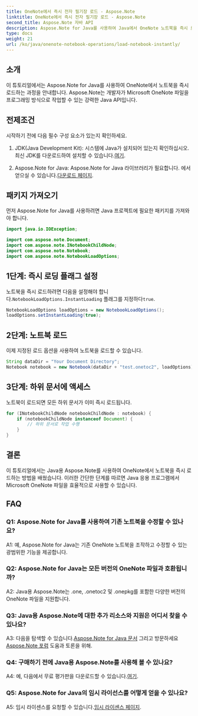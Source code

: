 ```yaml
---
title: OneNote에서 즉시 전자 필기장 로드 - Aspose.Note
linktitle: OneNote에서 즉시 전자 필기장 로드 - Aspose.Note
second_title: Aspose.Note 자바 API
description: Aspose.Note for Java를 사용하여 Java에서 OneNote 노트북을 즉시 로드하는 방법을 알아보세요. 효율적인 노트북 처리로 생산성을 향상시키세요.
type: docs
weight: 21
url: /ko/java/onenote-notebook-operations/load-notebook-instantly/
---
```

## 소개

이 튜토리얼에서는 Aspose.Note for Java를 사용하여 OneNote에서 노트북을 즉시 로드하는 과정을 안내합니다. Aspose.Note는 개발자가 Microsoft OneNote 파일을 프로그래밍 방식으로 작업할 수 있는 강력한 Java API입니다.

## 전제조건

시작하기 전에 다음 필수 구성 요소가 있는지 확인하세요.

1.  JDK(Java Development Kit): 시스템에 Java가 설치되어 있는지 확인하십시오. 최신 JDK를 다운로드하여 설치할 수 있습니다.[여기](https://www.oracle.com/java/technologies/javase-jdk15-downloads.html).

2.  Aspose.Note for Java: Aspose.Note for Java 라이브러리가 필요합니다. 에서 얻으실 수 있습니다.[다운로드 페이지](https://releases.aspose.com/note/java/).

## 패키지 가져오기

먼저 Aspose.Note for Java를 사용하려면 Java 프로젝트에 필요한 패키지를 가져와야 합니다.

```java
import java.io.IOException;

import com.aspose.note.Document;
import com.aspose.note.INotebookChildNode;
import com.aspose.note.Notebook;
import com.aspose.note.NotebookLoadOptions;
```

## 1단계: 즉시 로딩 플래그 설정

 노트북을 즉시 로드하려면 다음을 설정해야 합니다.`NotebookLoadOptions.InstantLoading` 플래그를 지정하다`true`.

```java
NotebookLoadOptions loadOptions = new NotebookLoadOptions();
loadOptions.setInstantLoading(true);
```

## 2단계: 노트북 로드

이제 지정된 로드 옵션을 사용하여 노트북을 로드할 수 있습니다.

```java
String dataDir = "Your Document Directory";
Notebook notebook = new Notebook(dataDir + "test.onetoc2", loadOptions);
```

## 3단계: 하위 문서에 액세스

노트북이 로드되면 모든 하위 문서가 이미 즉시 로드됩니다.

```java
for (INotebookChildNode notebookChildNode : notebook) {
    if (notebookChildNode instanceof Document) {
        // 하위 문서로 작업 수행
    }
}
```

## 결론

이 튜토리얼에서는 Java용 Aspose.Note를 사용하여 OneNote에서 노트북을 즉시 로드하는 방법을 배웠습니다. 이러한 간단한 단계를 따르면 Java 응용 프로그램에서 Microsoft OneNote 파일을 효율적으로 사용할 수 있습니다.

## FAQ

### Q1: Aspose.Note for Java를 사용하여 기존 노트북을 수정할 수 있나요?

A1: 예, Aspose.Note for Java는 기존 OneNote 노트북을 조작하고 수정할 수 있는 광범위한 기능을 제공합니다.

### Q2: Aspose.Note for Java는 모든 버전의 OneNote 파일과 호환됩니까?

A2: Java용 Aspose.Note는 .one, .onetoc2 및 .onepkg를 포함한 다양한 버전의 OneNote 파일을 지원합니다.

### Q3: Java용 Aspose.Note에 대한 추가 리소스와 지원은 어디서 찾을 수 있나요?

 A3: 다음을 탐색할 수 있습니다.[Aspose.Note for Java 문서](https://reference.aspose.com/note/java/) 그리고 방문하세요[Aspose.Note 포럼](https://forum.aspose.com/c/note/28) 도움과 토론을 위해.

### Q4: 구매하기 전에 Java용 Aspose.Note를 사용해 볼 수 있나요?

 A4: 예, 다음에서 무료 평가판을 다운로드할 수 있습니다.[여기](https://releases.aspose.com/).

### Q5: Aspose.Note for Java의 임시 라이선스를 어떻게 얻을 수 있나요?

 A5: 임시 라이센스를 요청할 수 있습니다.[임시 라이센스 페이지](https://purchase.aspose.com/temporary-license/).